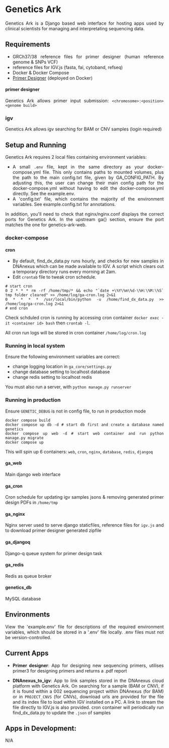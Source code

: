 <div style="text-align: justify">

# Genetics Ark

Genetics Ark is a Django based web interface for hosting apps used by clinical scientists for managing and interpretating sequencing data.

## Requirements

- GRCh37/38 reference files for primer designer (human reference genome & SNPs VCF)
- reference files for IGV.js (fasta, fai, cytoband, refseq)
- Docker & Docker Compose
- [Primer Designer](https://github.com/eastgenomics/primer_designer) (deployed on Docker)

#### primer designer
Genetics Ark allows primer input submission: `<chromosome>:<position> <genome build>`

### igv
Genetics Ark allows igv searching for BAM or CNV samples (login required)

  
## Setup and Running 

Genetics Ark requires 2 local files containing environment variables:
- A small `.env` file, kept in the same directory as your docker-compose.yml file. This only contains paths to mounted volumes, plus the path to the main config.txt file, given by GA_CONFIG_PATH. By adjusting this, the user can change their main config path for the docker-compose.yml without having to edit the docker-compose.yml directly. See the example.env.
- A 'config.txt' file, which contains the majority of the environment variables. See example.config.txt for annotations.

In addition, you'll need to check that nginx/nginx.conf displays the correct ports for Genetics Ark. In the upstream ga{} section, ensure the port matches the one for genetics-ark-web.


### docker-compose

#### cron
- By default, find_dx_data.py runs hourly, and checks for new samples in DNAnexus which can be made available to IGV. A script which clears out a temporary directory runs every morning at 2am.
- Edit `crontab` file to tweak cron schedule.
```
# start cron
0 2 * * * rm -rf /home/tmp/* && echo "`date +\%Y\%m\%d-\%H:\%M:\%S` tmp folder cleared" >> /home/log/ga-cron.log 2>&1
0 * * * * /usr/local/bin/python -u /home/find_dx_data.py >> /home/log/ga-cron.log 2>&1
# end cron
```
Check schduled cron is running by accessing cron container `docker exec -it <container id> bash` then `crontab -l`.

All cron run logs will be stored in cron container `/home/log/cron.log`

### Running in local system
Ensure the following environment variables are correct:

- change logging location in `ga_core/settings.py`
- change database setting to localhost database
- change redis setting to localhost redis

You must also run a server, with `python manage.py runserver`

### Running in production
Ensure `GENETIC_DEBUG` is not in config file, to run in production mode
```
docker compose build
docker compose up db -d # start db first and create a database named genetics
docker compose up web -d # start web container and run python manage.py migrate
docker compose up
```
This will spin up 6 containers: `web`, `cron`, `nginx`, `database`, `redis`, `djangoq`

#### ga_web
Main django web interface

#### ga_cron
Cron schedule for updating igv samples jsons & removing generated primer design PDFs in `/home/tmp`

#### ga_nginx
Nginx server used to serve django staticfiles, reference files for `igv.js` and to download primer designer generated zipfile

#### ga_djangoq
Django-q queue system for primer design task

#### ga_redis
Redis as queue broker

#### genetics_db
MySQL database

## Environments
View the 'example.env' file for descriptions of the required environment variables, which should be stored in a '.env' file locally. .env files must not be version-controlled.

## Current Apps

 - **Primer designer**: App for designing new sequencing primers, utilises primer3 for designing primers and returns a .pdf report
  
 - **DNAnexus_to_igv**: App to link samples stored in the DNAnexus cloud platform with Genetics Ark. On searching for a sample (BAM or CNV), if it is found within a 002 sequencing project within DNAnexus (for BAM) or in `PROJECT_CNVS` (for CNVs), download urls are provided for the file and its index file to load within IGV installed on a PC. A link to stream the file directly to IGV.js is also provided. cron container will periodically run find_dx_data.py to update the `.json` of samples
  
## Apps in Development:

N/A